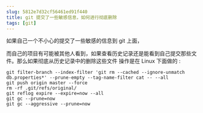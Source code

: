 ```yaml
---
slug: 5812e7d32cf56461ed91f440
title: git 提交了一些敏感信息，如何进行彻底删除
tags: [git]
---
```


如果自己一个不小心的提交了一些敏感的信息到 git 上面，

而自己的项目有可能被其他人看到，如果查看历史记录还是能看到自己提交那些文件。那么如果彻底从历史记录中的删除这些文件 操作是在 Linux 下面做的 :

```
git filter-branch --index-filter 'git rm --cached --ignore-unmatch db.properties*' --prune-empty --tag-name-filter cat -- --all
git push origin master --force 
rm -rf .git/refs/original/  
git reflog expire --expire=now --all  
git gc --prune=now  
git gc --aggressive --prune=now
```
